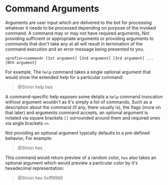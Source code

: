 # Command Arguments

Arguments are user input which are delivered to the bot for processing whatever it needs to be processed depending on purpose of the invoked command.
A command may or may not have required arguments, Not providing sufficient or appropriate arguments or providing arguments to commands that don't take any at all will result in termination of the command execution and an error message being presented to you.

`<prefix><command> [1st argument] [2nd argument] [3rd argument] ... [Nth argument]`

For example, The `help` command takes a single optional argument that would show the extended help for a particular command:
> @Shirin help hex

A command-specific help exposes some details a `help` command invocation without argument wouldn't as it's simply a list of commands, Such as a description about the command (if any, there usually is), the flags (more on that later) and arguments command accepts, an optional argument is notated via square brackets `[]` surrounded around them and required ones via angle brackets `<>`.

Not providing an optional argument typically defaults to a pre-defined behavior, For example:
> @Shirin hex

This command would return preview of a random color, `hex` also takes an optional argument which would preview a particular color by it's hexadecimal representation:
> @Shirin hex 0xff9966